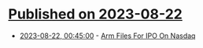 # [Published on 2023-08-22](index.md)

* [2023-08-22, 00:45:00](https://slashdot.org/story/23/08/22/0035226/arm-files-for-ipo-on-nasdaq?utm_source=rss1.0mainlinkanon&utm_medium=feed) - [Arm Files For IPO On Nasdaq](https://slashdot.org/story/23/08/22/0035226/arm-files-for-ipo-on-nasdaq?utm_source=rss1.0mainlinkanon&utm_medium=feed)
